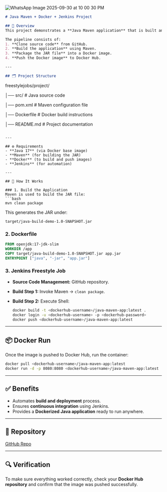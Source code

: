 

![WhatsApp Image 2025-09-30 at 10 00 30 PM](https://github.com/user-attachments/assets/daa8e740-a944-4c22-ab1c-5620d21506a8)


```markdown
# Java Maven + Docker + Jenkins Project

## 📌 Overview
This project demonstrates a **Java Maven application** that is built and containerized using **Docker**, with automation done through a **Jenkins Freestyle Job**.

The pipeline consists of:
1. **Clone source code** from GitHub.
2. **Build the application** using Maven.
3. **Package the JAR file** into a Docker image.
4. **Push the Docker image** to Docker Hub.

---

## 🗂️ Project Structure
```


freestylejobs/project/

│── src/                 # Java source code

│── pom.xml              # Maven configuration file

│── Dockerfile           # Docker build instructions

│── README.md            # Project documentation

````

---

## ⚙️ Requirements
- **Java 17** (via Docker base image)
- **Maven** (for building the JAR)
- **Docker** (to build and push images)
- **Jenkins** (for automation)

---

## 🚀 How It Works

### 1. Build the Application
Maven is used to build the JAR file:
```bash
mvn clean package
````

This generates the JAR under:

```
target/java-build-demo-1.0-SNAPSHOT.jar
```

### 2. Dockerfile

```dockerfile
FROM openjdk:17-jdk-slim
WORKDIR /app
COPY target/java-build-demo-1.0-SNAPSHOT.jar app.jar
ENTRYPOINT ["java", "-jar", "app.jar"]
```

### 3. Jenkins Freestyle Job

* **Source Code Management:** GitHub repository.
* **Build Step 1:** Invoke Maven → `clean package`.
* **Build Step 2:** Execute Shell:

  ```bash
  docker build -t <dockerhub-username>/java-maven-app:latest .
  docker login -u <dockerhub-username> -p <dockerhub-password>
  docker push <dockerhub-username>/java-maven-app:latest
  ```

---

## 📦 Docker Run

Once the image is pushed to Docker Hub, run the container:

```bash
docker pull <dockerhub-username>/java-maven-app:latest
docker run -d -p 8080:8080 <dockerhub-username>/java-maven-app:latest
```

---

## ✅ Benefits

* Automates **build and deployment** process.
* Ensures **continuous integration** using Jenkins.
* Provides a **Dockerized Java application** ready to run anywhere.

---

## 🔗 Repository

[GitHub Repo](https://github.com/Omaratia07/jenkins-projects)

---

## 🔍 Verification

To make sure everything worked correctly, check your **Docker Hub repository** and confirm that the image was pushed successfully.

```

```

